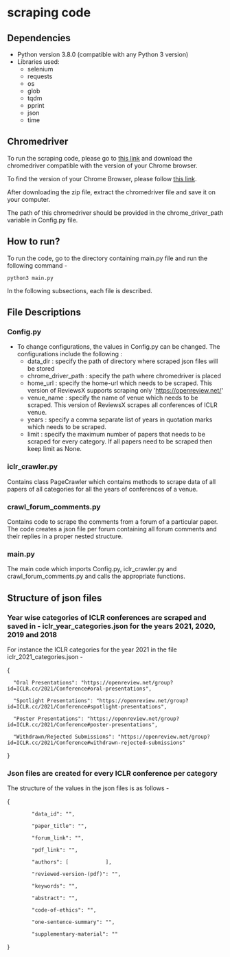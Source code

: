 # scraping code #

## Dependencies ##

- Python version 3.8.0 (compatible with any Python 3 version)
- Libraries used:
    - selenium
    - requests
    - os
    - glob
    - tqdm
    - pprint
    - json
    - time
   
## Chromedriver ##

To run the scraping code, please go to [this link](https://chromedriver.chromium.org/downloads) and download the chromedriver compatible with the version of your Chrome browser.

To find the version of your Chrome Browser, please follow [this link](https://help.zenplanner.com/hc/en-us/articles/204253654-How-to-Find-Your-Internet-Browser-Version-Number-Google-Chrome).

After downloading the zip file, extract the chromedriver file and save it on your computer. 

The path of this chromedriver should be provided in the chrome_driver_path variable in Config.py file.


## How to run? ##

To run the code, go to the directory containing main.py file and run the following command - 

`python3 main.py`

In the following subsections, each file is described.

## File Descriptions ##
### Config.py ###

- To change configurations, the values in Config.py can be changed. The configurations include the following : 
    - data_dir : specify the path of directory where scraped json files will be stored
    - chrome_driver_path : specify the path where chromedriver is placed
    - home_url : specify the home-url which needs to be scraped. This version of ReviewsX supports scraping only 'https://openreview.net/'
    - venue_name : specify the name of venue which needs to be scraped. This version of ReviewsX scrapes all conferences of ICLR venue.
    - years : specify a comma separate list of years in quotation marks which needs to be scraped.
    - limit : specify the maximum number of papers that needs to be scraped for every category. If all papers need to be scraped then keep limit as None.

### iclr_crawler.py ###

Contains class PageCrawler which contains methods to scrape data of all papers of all categories for all the years of conferences of a venue.

### crawl_forum_comments.py ###

Contains code to scrape the comments from a forum of a particular paper. The code creates a json file per forum containing all forum comments and their replies in a proper nested structure.

### main.py ###

The main code which imports Config.py, iclr_crawler.py and crawl_forum_comments.py and calls the appropriate functions.


## Structure of json files ##

### Year wise categories of ICLR conferences are scraped and saved in - iclr_year_categories.json for the years 2021, 2020, 2019 and 2018
For instance the ICLR categories for the year 2021 in the file iclr_2021_categories.json - 

{

      "Oral Presentations": "https://openreview.net/group?id=ICLR.cc/2021/Conference#oral-presentations",
      
      "Spotlight Presentations": "https://openreview.net/group?id=ICLR.cc/2021/Conference#spotlight-presentations",
      
      "Poster Presentations": "https://openreview.net/group?id=ICLR.cc/2021/Conference#poster-presentations",
      
      "Withdrawn/Rejected Submissions": "https://openreview.net/group?id=ICLR.cc/2021/Conference#withdrawn-rejected-submissions"

}

### Json files are created for every ICLR conference per category 
The structure of the values in the json files is as follows - 

{

            "data_id": "",
            
            "paper_title": "",

            "forum_link": "",
              
            "pdf_link": "",
            
            "authors": [            ],
            
            "reviewed-version-(pdf)": "",
            
            "keywords": "",
            
            "abstract": "",
            
            "code-of-ethics": "",
            
            "one-sentence-summary": "",
            
            "supplementary-material": ""
            
 }


